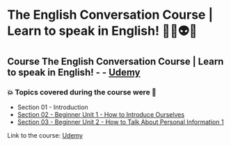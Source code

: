 # The English Conversation Course | Learn to speak in English! 👨‍💻👽🤯
## Course The English Conversation Course | Learn to speak in English! - - [Udemy](https://www.udemy.com/course/the-english-conversation-course/)
### 💥 Topics covered during the course were 🚀
- Section 01 - Introduction
- [Section 02 - Beginner Unit 1 - How to Introduce Ourselves](https://github.com/romulovieira777/The_English_Conversation_Course_Learn_to_Speak_in_English/tree/master/Section_02_Beginner_Unit_1_How_to_Introduce_Ourselves)
- [Section 03 - Beginner Unit 2 - How to Talk About Personal Information 1]()


Link to the course: [Udemy](https://www.udemy.com/course/the-english-conversation-course/)
